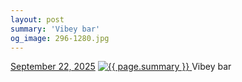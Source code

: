 ```yaml
---
layout: post
summary: 'Vibey bar'
og_image: 296-1280.jpg
---
```


<p>
  <time>
    <a href="/296">September 22, 2025</a>
  </time>
  <a href="/296">
    <img src="{{ site.assets_url }}/296-640.jpg" srcset="{{ site.assets_url }}/296-320.jpg 320w, {{ site.assets_url }}/296-640.jpg 640w, {{ site.assets_url }}/296-960.jpg 960w, {{ site.assets_url }}/296-1280.jpg 1280w" sizes="(min-width: 700px) 50vw, calc(100vw - 2rem)" alt="{{ page.summary }}" />
  </a>
  <span>Vibey bar</span>
</p>
